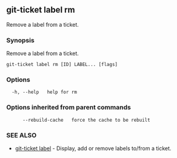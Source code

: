## git-ticket label rm

Remove a label from a ticket.

### Synopsis

Remove a label from a ticket.

```
git-ticket label rm [ID] LABEL... [flags]
```

### Options

```
  -h, --help   help for rm
```

### Options inherited from parent commands

```
      --rebuild-cache   force the cache to be rebuilt
```

### SEE ALSO

* [git-ticket label](git-ticket_label.md)	 - Display, add or remove labels to/from a ticket.

